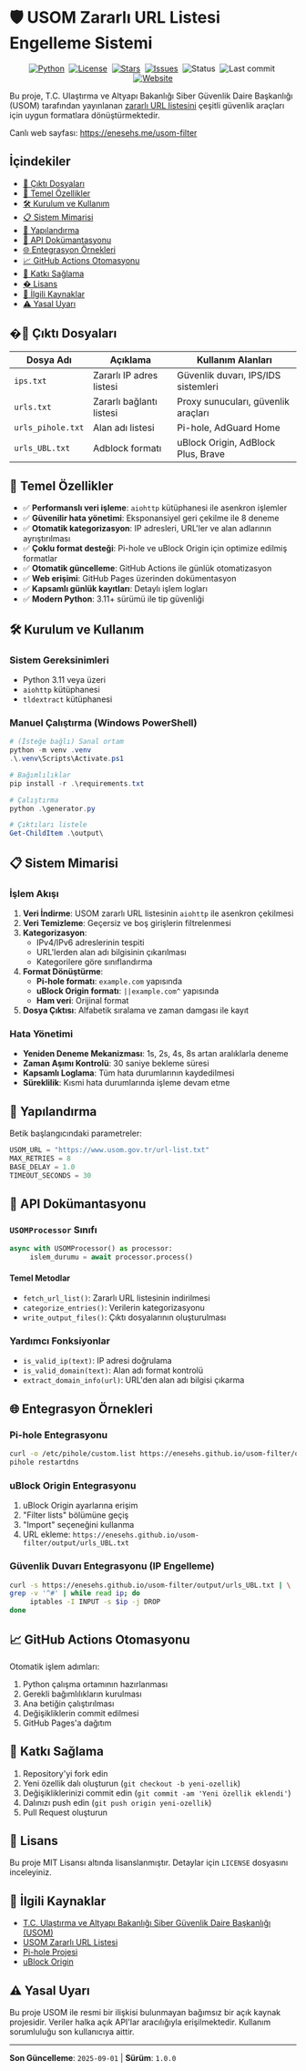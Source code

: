 # 🛡️ USOM Zararlı URL Listesi Engelleme Sistemi

<div align="center">
    <a href="./requirements.txt"><img alt="Python" src="https://img.shields.io/badge/Python-3.11%2B-3776AB?logo=python&logoColor=white"></a>&nbsp;
    <a href="#lisans"><img alt="License" src="https://img.shields.io/badge/License-MIT-success"></a>&nbsp;
    <a href="https://github.com/enesehs/usom-filter/stargazers"><img alt="Stars" src="https://img.shields.io/github/stars/enesehs/usom-filter?logo=github"></a>&nbsp;
    <a href="https://github.com/enesehs/usom-filter/issues"><img alt="Issues" src="https://img.shields.io/github/issues/enesehs/usom-filter"></a>&nbsp;
    <img alt="Status" src="https://img.shields.io/badge/Status-Active-22c55e">&nbsp;
    <img alt="Last commit" src="https://img.shields.io/github/last-commit/enesehs/usom-filter">&nbsp;
    <a href="https://enesehs.me/usom-filter"><img alt="Website" src="https://img.shields.io/badge/Website-enesehs.me%2Fusom--filter-3b82f6"></a>
</div>

Bu proje, T.C. Ulaştırma ve Altyapı Bakanlığı Siber Güvenlik Daire Başkanlığı (USOM) tarafından yayınlanan [zararlı URL listesini](https://www.usom.gov.tr/url-list.txt) çeşitli güvenlik araçları için uygun formatlara dönüştürmektedir.

Canlı web sayfası: https://enesehs.me/usom-filter

## İçindekiler

- [📁 Çıktı Dosyaları](#-çıktı-dosyaları)
- [🚀 Temel Özellikler](#-temel-özellikler)
- [🛠️ Kurulum ve Kullanım](#️-kurulum-ve-kullanım)
- [📋 Sistem Mimarisi](#-sistem-mimarisi)
- [🔧 Yapılandırma](#-yapılandırma)
- [📖 API Dokümantasyonu](#-api-dokümantasyonu)
- [🌐 Entegrasyon Örnekleri](#-entegrasyon-örnekleri)
- [📈 GitHub Actions Otomasyonu](#-github-actions-otomasyonu)
- [🤝 Katkı Sağlama](#-katkı-sağlama)
- [� Lisans](#lisans)
- [🔗 İlgili Kaynaklar](#-ilgili-kaynaklar)
- [⚠️ Yasal Uyarı](#️-yasal-uyarı)

## �📁 Çıktı Dosyaları

| Dosya Adı | Açıklama | Kullanım Alanları |
|-----------|----------|-------------------|
| `ips.txt` | Zararlı IP adres listesi | Güvenlik duvarı, IPS/IDS sistemleri |
| `urls.txt` | Zararlı bağlantı listesi | Proxy sunucuları, güvenlik araçları |
| `urls_pihole.txt` | Alan adı listesi | Pi-hole, AdGuard Home |
| `urls_UBL.txt` | Adblock formatı | uBlock Origin, AdBlock Plus, Brave |

## 🚀 Temel Özellikler

- ✅ **Performanslı veri işleme**: `aiohttp` kütüphanesi ile asenkron işlemler
- ✅ **Güvenilir hata yönetimi**: Eksponansiyel geri çekilme ile 8 deneme
- ✅ **Otomatik kategorizasyon**: IP adresleri, URL'ler ve alan adlarının ayrıştırılması
- ✅ **Çoklu format desteği**: Pi-hole ve uBlock Origin için optimize edilmiş formatlar
- ✅ **Otomatik güncelleme**: GitHub Actions ile günlük otomatizasyon
- ✅ **Web erişimi**: GitHub Pages üzerinden dokümentasyon
- ✅ **Kapsamlı günlük kayıtları**: Detaylı işlem logları
- ✅ **Modern Python**: 3.11+ sürümü ile tip güvenliği

## 🛠️ Kurulum ve Kullanım

### Sistem Gereksinimleri

- Python 3.11 veya üzeri
- `aiohttp` kütüphanesi
- `tldextract` kütüphanesi

### Manuel Çalıştırma (Windows PowerShell)

```powershell
# (İsteğe bağlı) Sanal ortam
python -m venv .venv
.\.venv\Scripts\Activate.ps1

# Bağımlılıklar
pip install -r .\requirements.txt

# Çalıştırma
python .\generator.py

# Çıktıları listele
Get-ChildItem .\output\
```

## 📋 Sistem Mimarisi

### İşlem Akışı

1. **Veri İndirme**: USOM zararlı URL listesinin `aiohttp` ile asenkron çekilmesi
2. **Veri Temizleme**: Geçersiz ve boş girişlerin filtrelenmesi
3. **Kategorizasyon**:
    - IPv4/IPv6 adreslerinin tespiti
    - URL'lerden alan adı bilgisinin çıkarılması
    - Kategorilere göre sınıflandırma
4. **Format Dönüştürme**:
    - **Pi-hole formatı**: `example.com` yapısında
    - **uBlock Origin formatı**: `||example.com^` yapısında
    - **Ham veri**: Orijinal format
5. **Dosya Çıktısı**: Alfabetik sıralama ve zaman damgası ile kayıt

### Hata Yönetimi

- **Yeniden Deneme Mekanizması**: 1s, 2s, 4s, 8s artan aralıklarla deneme
- **Zaman Aşımı Kontrolü**: 30 saniye bekleme süresi
- **Kapsamlı Loglama**: Tüm hata durumlarının kaydedilmesi
- **Süreklilik**: Kısmi hata durumlarında işleme devam etme

## 🔧 Yapılandırma

Betik başlangıcındaki parametreler:

```python
USOM_URL = "https://www.usom.gov.tr/url-list.txt"
MAX_RETRIES = 8
BASE_DELAY = 1.0
TIMEOUT_SECONDS = 30
```

## 📖 API Dokümantasyonu

### `USOMProcessor` Sınıfı

```python
async with USOMProcessor() as processor:
     islem_durumu = await processor.process()
```

#### Temel Metodlar

- `fetch_url_list()`: Zararlı URL listesinin indirilmesi
- `categorize_entries()`: Verilerin kategorizasyonu
- `write_output_files()`: Çıktı dosyalarının oluşturulması

### Yardımcı Fonksiyonlar

- `is_valid_ip(text)`: IP adresi doğrulama
- `is_valid_domain(text)`: Alan adı format kontrolü
- `extract_domain_info(url)`: URL'den alan adı bilgisi çıkarma

## 🌐 Entegrasyon Örnekleri

### Pi-hole Entegrasyonu

```bash
curl -o /etc/pihole/custom.list https://enesehs.github.io/usom-filter/output/urls_UBL.txt
pihole restartdns
```

### uBlock Origin Entegrasyonu

1. uBlock Origin ayarlarına erişim
2. "Filter lists" bölümüne geçiş
3. "Import" seçeneğini kullanma
4. URL ekleme: `https://enesehs.github.io/usom-filter/output/urls_UBL.txt`

### Güvenlik Duvarı Entegrasyonu (IP Engelleme)

```bash
curl -s https://enesehs.github.io/usom-filter/output/urls_UBL.txt | \
grep -v '^#' | while read ip; do
     iptables -I INPUT -s $ip -j DROP
done
```

## 📈 GitHub Actions Otomasyonu

Otomatik işlem adımları:

1. Python çalışma ortamının hazırlanması
2. Gerekli bağımlılıkların kurulması
3. Ana betiğin çalıştırılması
4. Değişikliklerin commit edilmesi
5. GitHub Pages'a dağıtım

## 🤝 Katkı Sağlama

1. Repository'yi fork edin
2. Yeni özellik dalı oluşturun (`git checkout -b yeni-ozellik`)
3. Değişikliklerinizi commit edin (`git commit -am 'Yeni özellik eklendi'`)
4. Dalınızı push edin (`git push origin yeni-ozellik`)
5. Pull Request oluşturun

## 📄 Lisans

Bu proje MIT Lisansı altında lisanslanmıştır. Detaylar için `LICENSE` dosyasını inceleyiniz.

## 🔗 İlgili Kaynaklar

- [T.C. Ulaştırma ve Altyapı Bakanlığı Siber Güvenlik Daire Başkanlığı (USOM)](https://www.usom.gov.tr/)
- [USOM Zararlı URL Listesi](https://www.usom.gov.tr/url-list.txt)
- [Pi-hole Projesi](https://pi-hole.net/)
- [uBlock Origin](https://github.com/gorhill/uBlock)

## ⚠️ Yasal Uyarı

Bu proje USOM ile resmi bir ilişkisi bulunmayan bağımsız bir açık kaynak projesidir. Veriler halka açık API'lar aracılığıyla erişilmektedir. Kullanım sorumluluğu son kullanıcıya aittir.

---

**Son Güncelleme**: `2025-09-01` | **Sürüm**: `1.0.0`

